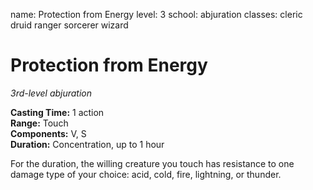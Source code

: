 name: Protection from Energy
level: 3
school: abjuration
classes: cleric
         druid
         ranger
         sorcerer
         wizard

# Protection from Energy 
_3rd-level abjuration_ 

**Casting Time:** 1 action    
**Range:** Touch    
**Components:** V, S    
**Duration:** Concentration, up to 1 hour 

For the duration, the willing creature you touch has resistance to one damage type of your choice: acid, cold, fire, lightning, or thunder. 